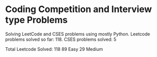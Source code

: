 # Coding Competition and Interview type Problems
Solving LeetCode and CSES problems using mostly Python. Leetcode problems solved so far: 118. CSES problems solved: 5

Total Leetcode Solved: 118
89 Easy
29 Medium 
